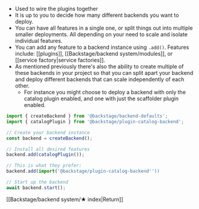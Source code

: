- Used to wire the plugins together
- It is up to you to decide how many different backends you want to deploy. 
- You can have all features in a single one, or split things out into multiple smaller deployments. All depending on your need to scale and isolate individual features.
- You can add any feature to a backend instance using `.add()`. Features include: [[plugins]], [[Backstage/backend system/modules]], or [[service factory|service factories]].
- As mentioned previously there's also the ability to create multiple of these backends in your project so that you can split apart your backend and deploy different backends that can scale independently of each other. 
	- For instance you might choose to deploy a backend with only the catalog plugin enabled, and one with just the scaffolder plugin enabled.

```ts
import { createBackend } from '@backstage/backend-defaults';
import { catalogPlugin } from '@backstage/plugin-catalog-backend';

// Create your backend instance
const backend = createBackend();

// Install all desired features
backend.add(catalogPlugin());

// This is what they prefer:
backend.add(import('@backstage/plugin-catalog-backend''))

// Start up the backend
await backend.start();
```

[[Backstage/backend system/★ index|Return]]